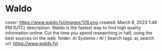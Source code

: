 # Waldo

cover: https://www.waldo.fyi/images/128.png
created: March 8, 2023 1:46 PM (UTC)
description: Waldo is the fastest way to find high quality information online. Cut the time you spend researching in half, using the best sources on the web.
folder: AI Systems / AI | Search
tags: ai, search
url: https://www.waldo.fyi